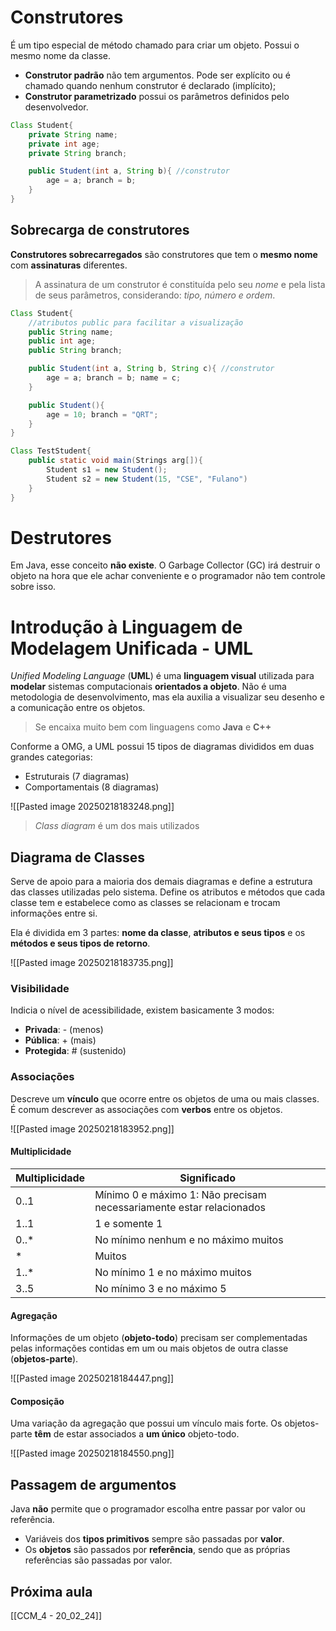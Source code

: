 # Construtores
É um tipo especial de método chamado para criar um objeto. Possui o mesmo nome da classe.
- **Construtor padrão** não tem argumentos. Pode ser explícito ou é chamado quando nenhum construtor é declarado (implícito);
- **Construtor parametrizado** possui os parâmetros definidos pelo desenvolvedor.

```java
Class Student{
	private String name;
	private int age;
	private String branch;

	public Student(int a, String b){ //construtor
		age = a; branch = b;
	}
}
```

## Sobrecarga de construtores
**Construtores sobrecarregados** são construtores que tem o **mesmo nome** com **assinaturas** diferentes.
> A assinatura de um construtor é constituída pelo seu *nome* e pela lista de seus parâmetros, considerando: *tipo, número e ordem*.

```java
Class Student{
	//atributos public para facilitar a visualização
	public String name;
	public int age;
	public String branch;

	public Student(int a, String b, String c){ //construtor
		age = a; branch = b; name = c;
	}

	public Student(){
		age = 10; branch = "QRT";
	}
}

Class TestStudent{
	public static void main(Strings arg[]){
		Student s1 = new Student();
		Student s2 = new Student(15, "CSE", "Fulano")
	}
}
```

# Destrutores
Em Java, esse conceito **não existe**. O Garbage Collector (GC) irá destruir o objeto na hora que ele achar conveniente e o programador não tem controle sobre isso.

# Introdução à Linguagem de Modelagem Unificada - UML
*Unified Modeling Language* (**UML**) é uma **linguagem visual** utilizada para **modelar** sistemas computacionais **orientados a objeto**.
Não é uma metodologia de desenvolvimento, mas ela auxilia a visualizar seu desenho e a comunicação entre os objetos.
> Se encaixa muito bem com linguagens como **Java** e **C++**

Conforme a OMG, a UML possui 15 tipos de diagramas divididos em duas grandes categorias:
- Estruturais (7 diagramas)
- Comportamentais (8 diagramas)

![[Pasted image 20250218183248.png]]
> *Class diagram* é um dos mais utilizados

## Diagrama de Classes
Serve de apoio para a maioria dos demais diagramas e define a estrutura das classes utilizadas pelo sistema.
Define os atributos e métodos que cada classe tem e estabelece como as classes se relacionam e trocam informações entre si.

Ela é dividida em 3 partes: **nome da classe**, **atributos e seus tipos** e os **métodos e seus tipos de retorno**.

![[Pasted image 20250218183735.png]]
### Visibilidade
Indicia o nível de acessibilidade, existem basicamente 3 modos:
- **Privada**: - (menos)
- **Pública**: + (mais)
- **Protegida**: # (sustenido)

### Associações
Descreve um **vínculo** que ocorre entre os objetos de uma ou mais classes. É comum descrever as associações com **verbos** entre os objetos.

![[Pasted image 20250218183952.png]]

#### Multiplicidade

| Multiplicidade | Significado                                                          |
| -------------- | -------------------------------------------------------------------- |
| 0..1           | Mínimo 0 e máximo 1: Não precisam necessariamente estar relacionados |
| 1..1           | 1 e somente 1                                                        |
| 0..*           | No mínimo nenhum e no máximo muitos                                  |
| *              | Muitos                                                               |
| 1..*           | No mínimo 1 e no máximo muitos                                       |
| 3..5           | No mínimo 3 e no máximo 5                                            |
#### Agregação
Informações de um objeto (**objeto-todo**) precisam ser complementadas pelas informações contidas em um ou mais objetos de outra classe (**objetos-parte**).

![[Pasted image 20250218184447.png]]
#### Composição
Uma variação da agregação que possui um vínculo mais forte. Os objetos-parte **têm** de estar associados a **um único** objeto-todo.

![[Pasted image 20250218184550.png]]
## Passagem de argumentos
Java **não** permite que o programador escolha entre passar por valor ou
referência.
- Variáveis dos **tipos primitivos** sempre são passadas por **valor**.
- Os **objetos** são passados por **referência**, sendo que as próprias referências são passadas por valor.
## Próxima aula
[[CCM_4 - 20_02_24]]